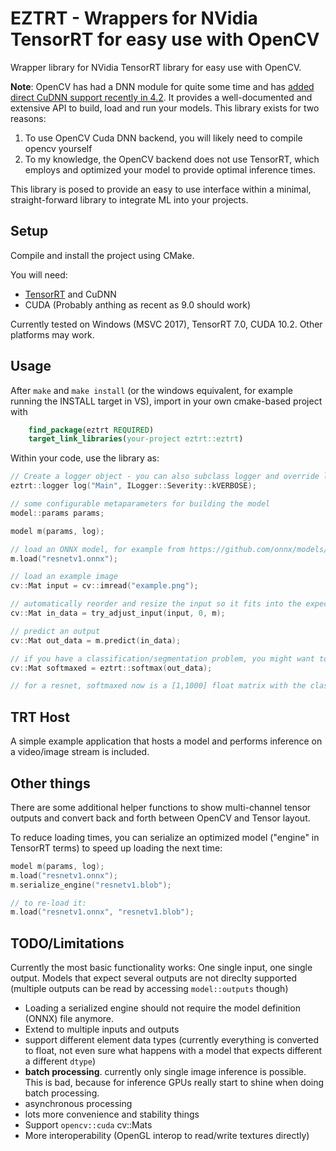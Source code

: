 # EZTRT - Wrappers for NVidia TensorRT for easy use with OpenCV
Wrapper library for NVidia TensorRT library for easy use with OpenCV.

**Note**: OpenCV has had a DNN module for quite some time and has [added direct CuDNN support recently in 4.2](https://github.com/opencv/opencv/pull/14827). It provides a well-documented and extensive API to build, load and run your models. This library exists for two reasons:
1) To use OpenCV Cuda DNN backend, you will likely need to compile opencv yourself
2) To my knowledge, the OpenCV backend does not use TensorRT, which employs and optimized your model to provide optimal inference times.

This library is posed to provide an easy to use interface within a minimal, straight-forward library to integrate ML into your projects.

## Setup
Compile and install the project using CMake.

You will need:
 - [TensorRT](https://developer.nvidia.com/tensorrt) and CuDNN
 - CUDA (Probably anthing as recent as 9.0 should work)

Currently tested on Windows (MSVC 2017), TensorRT 7.0, CUDA 10.2. Other platforms may work.

## Usage
After `make` and `make install` (or the windows equivalent, for example running the INSTALL target in VS), import in your own cmake-based project with
```CMake
    find_package(eztrt REQUIRED)
    target_link_libraries(your-project eztrt::eztrt)
```

Within your code, use the library as:
```C++
// Create a logger object - you can also subclass logger and override log()
eztrt::logger log("Main", ILogger::Severity::kVERBOSE);

// some configurable metaparameters for building the model
model::params params;

model m(params, log);

// load an ONNX model, for example from https://github.com/onnx/models/tree/master/vision/classification/resnet
m.load("resnetv1.onnx");

// load an example image
cv::Mat input = cv::imread("example.png");

// automatically reorder and resize the input so it fits into the expected input tensor of the model
cv::Mat in_data = try_adjust_input(input, 0, m);

// predict an output
cv::Mat out_data = m.predict(in_data);

// if you have a classification/segmentation problem, you might want to softmax your output:
cv::Mat softmaxed = eztrt::softmax(out_data);

// for a resnet, softmaxed now is a [1,1000] float matrix with the class probabilities for ImageNet classes
```

## TRT Host
A simple example application that hosts a model and performs inference on a video/image stream is included.

## Other things
There are some additional helper functions to show multi-channel tensor outputs and convert back and forth between OpenCV and Tensor layout.

To reduce loading times, you can serialize an optimized model ("engine" in TensorRT terms) to speed up loading the next time:
```C++
model m(params, log);
m.load("resnetv1.onnx");
m.serialize_engine("resnetv1.blob");

// to re-load it:
m.load("resnetv1.onnx", "resnetv1.blob");
```

## TODO/Limitations
Currently the most basic functionality works: One single input, one single output. Models that expect several outputs are not direclty supported (multiple outputs can be read by accessing `model::outputs` though)

 - Loading a serialized engine should not require the model definition (ONNX) file anymore. 
 - Extend to multiple inputs and outputs
 - support different element data types (currently everything is converted to float, not even sure what happens with a model that expects different a different `dtype`)
 - **batch processing**. currently only single image inference is possible. This is bad, because for inference GPUs really start to shine when doing batch processing.
 - asynchronous processing
 - lots more convenience and stability things
 - Support `opencv::cuda` cv::Mats
 - More interoperability (OpenGL interop to read/write textures directly)
